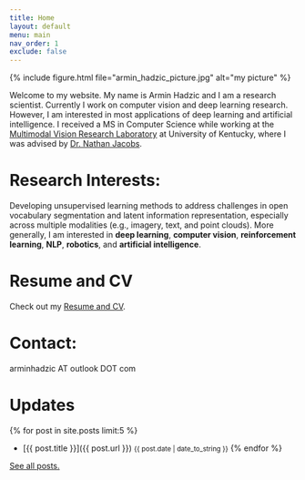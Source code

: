 ```yaml
---
title: Home
layout: default
menu: main
nav_order: 1
exclude: false
---
```


{% include figure.html file="armin_hadzic_picture.jpg" alt="my picture" %}

Welcome to my website. My name is Armin Hadzic and I am a research scientist. Currently I work on computer vision and deep learning research. However, I am interested in most applications of deep learning and artificial intelligence. I received a MS in Computer Science while working at the [Multimodal Vision Research Laboratory](http://mvrl.cs.uky.edu/) at University of Kentucky, where I was advised by [Dr. Nathan Jacobs](http://cs.uky.edu/~jacobs/).

# Research Interests:
Developing unsupervised learning methods to address challenges in open vocabulary segmentation and latent information representation, especially across multiple modalities (e.g., imagery, text, and point clouds). More generally, I am interested in **deep learning**, **computer vision**, **reinforcement learning**, **NLP**, **robotics**, and **artificial intelligence**.

# Resume and CV
Check out my [Resume and CV](http://www.arminhadzic.com/resume.html).

# Contact:
arminhadzic AT outlook DOT com

# Updates

{% for post in site.posts limit:5 %}
- [{{ post.title }}]({{ post.url }}) <small>{{ post.date | date_to_string }}</small>
{% endfor %}

<p><a href="{{ '/archive/' | relative_url }}">See all posts.</a></p>
